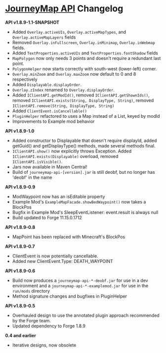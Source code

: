 [JourneyMap API](https://bitbucket.org/TeamJM/journeymap-api) Changelog
======================================================

**API v1.8.9-1.1-SNAPSHOT**

* Added `Overlay.activeUIs`, `Overlay.activeMapTypes`, and `Overlay.activeMapLayers` fields
* Removed `Overlay.inFullscreen`, `Overlay.inMinimap`, `Overlay.inWebmap` fields.
* Added `TextProperties.activeUIs` and `TextProperties.fontShadow` fields
* `MapPolygon` now only needs 3 points and doesn't require a redundant last point. 
* `PolygonHelper` now starts correctly with south-west (lower-left) corner.
* `Overlay.minZoom` and `Overlay.maxZoom` now default to 0 and 8 respectively
* Added `Displayable.displayOrder`.
* `Overlay.zIndex` renamed to `Overlay.displayOrder`.
* Added `IClientAPI.getModId()`, removed `IClientAPI.getShownIds()`, removed `IClientAPI.exists(String, DisplayType, String)`, removed `IClientAPI.remove(String, DisplayType, String)`
* Added `ClientEvent.isCancellable()`
* `PluginHelper` refactored to uses a Map instead of a List, keyed by modId
* Improvements to Example mod behavior

**API v1.8.9-1.0**

* Added constructor to Displayable that doesn't require displayId, added getGuid() and getDisplayType() methods, made several methods final.
* `IClientAPI.show()` now explicitly throws Exception. Added `IClientAPI.exists(Displayable)` overload, removed `IClientAPI.isVisible()`.
* Jars now available in Maven Central!
* Build of `journeymap-api-[version].jar` is still deobf, but no longer has 'deobf' in the name

**API v1.8.9-0.9**

* ModWaypoint now has an isEditable property
* Example Mod's `ExampleMapFacade.showBedWaypoint()` now takes a BlockPos
* Bugfix in Example Mod's SleepEventListener: event.result is always null
* Build updated to Forge 11.15.0.1712

**API v1.8.9-0.8**

* MapPoint has been replaced with Minecraft's BlockPos

**API v1.8.9-0.7**

* ClientEvent is now potentially cancellable.
* Added new ClientEvent.Type: DEATH_WAYPOINT

**API v1.8.9-0.6**

* Build now produces a `journeymap-api-*-deobf.jar` for use in a dev environment and a `journeymap-api-*-examplemod.jar` for use in the `run/mods` directory
* Method signature changes and bugfixes in PluginHelper

**API v1.8.9-0.5**

* Overhauled design to use the annotated plugin approach recommended by the Forge team.
* Updated dependency to Forge 1.8.9

**0.4 and earlier**

* Iterative designs, now obsolete